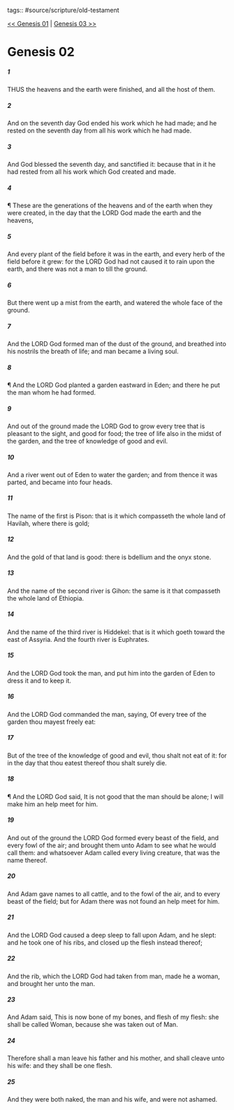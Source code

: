 tags:: #source/scripture/old-testament

[<< Genesis 01](/Old_Testament/01_Genesis/Genesis_01.md) | [Genesis 03 >>](/Old_Testament/01_Genesis/Genesis_03.md)

# Genesis 02

##### 1

THUS the heavens and the earth were finished, and all the host of them.

##### 2

And on the seventh day God ended his work which he had made; and he rested on the seventh day from all his work which he had made.

##### 3

And God blessed the seventh day, and sanctified it: because that in it he had rested from all his work which God created and made.

##### 4

¶ These are the generations of the heavens and of the earth when they were created, in the day that the LORD God made the earth and the heavens,

##### 5

And every plant of the field before it was in the earth, and every herb of the field before it grew: for the LORD God had not caused it to rain upon the earth, and there was not a man to till the ground.

##### 6

But there went up a mist from the earth, and watered the whole face of the ground.

##### 7

And the LORD God formed man of the dust of the ground, and breathed into his nostrils the breath of life; and man became a living soul.

##### 8

¶ And the LORD God planted a garden eastward in Eden; and there he put the man whom he had formed.

##### 9

And out of the ground made the LORD God to grow every tree that is pleasant to the sight, and good for food; the tree of life also in the midst of the garden, and the tree of knowledge of good and evil.

##### 10

And a river went out of Eden to water the garden; and from thence it was parted, and became into four heads.

##### 11

The name of the first is Pison: that is it which compasseth the whole land of Havilah, where there is gold;

##### 12

And the gold of that land is good: there is bdellium and the onyx stone.

##### 13

And the name of the second river is Gihon: the same is it that compasseth the whole land of Ethiopia.

##### 14

And the name of the third river is Hiddekel: that is it which goeth toward the east of Assyria. And the fourth river is Euphrates.

##### 15

And the LORD God took the man, and put him into the garden of Eden to dress it and to keep it.

##### 16

And the LORD God commanded the man, saying, Of every tree of the garden thou mayest freely eat:

##### 17

But of the tree of the knowledge of good and evil, thou shalt not eat of it: for in the day that thou eatest thereof thou shalt surely die.

##### 18

¶ And the LORD God said, It is not good that the man should be alone; I will make him an help meet for him.

##### 19

And out of the ground the LORD God formed every beast of the field, and every fowl of the air; and brought them unto Adam to see what he would call them: and whatsoever Adam called every living creature, that was the name thereof.

##### 20

And Adam gave names to all cattle, and to the fowl of the air, and to every beast of the field; but for Adam there was not found an help meet for him.

##### 21

And the LORD God caused a deep sleep to fall upon Adam, and he slept: and he took one of his ribs, and closed up the flesh instead thereof;

##### 22

And the rib, which the LORD God had taken from man, made he a woman, and brought her unto the man.

##### 23

And Adam said, This is now bone of my bones, and flesh of my flesh: she shall be called Woman, because she was taken out of Man.

##### 24

Therefore shall a man leave his father and his mother, and shall cleave unto his wife: and they shall be one flesh.

##### 25

And they were both naked, the man and his wife, and were not ashamed.
